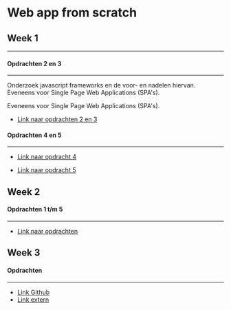# Web app from scratch

## Week 1
________________________________________

#### Opdrachten 2 en 3
-----------------------------------------
Onderzoek javascript frameworks en de voor- en nadelen hiervan. Eveneens voor Single Page Web Applications (SPA's).

Eveneens voor Single Page Web Applications (SPA's).

* [Link naar opdrachten 2 en 3](http://strexx.github.io/WebAppFromScratch)

#### Opdrachten 4 en 5
-----------------------------------------
* [Link naar opdracht 4](https://github.com/strexx/WebAppFromScratch/blob/master/opdrachten/opdracht%204/fons/cmdaan-refactored.js)

* [Link naar opdracht 5](https://strexx.github.io/WebAppFromScratch/opdrachten/opdracht%205/index.html#home)


## Week 2

#### Opdrachten 1 t/m 5
-----------------------------------------
* [Link naar opdrachten](https://strexx.github.io/WebAppFromScratch/week%202/opdracht%201/index.html)

## Week 3

#### Opdrachten
-----------------------------------------
* [Link Github](https://strexx.github.io/WebAppFromScratch/week3_re/index.html)
* [Link extern](http://fons.alleenmedia.nl/week3_re)
